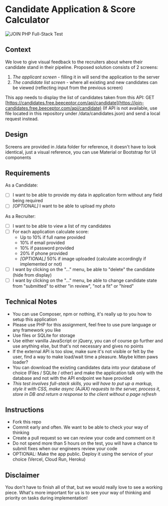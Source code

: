 # Candidate Application & Score Calculator
![JOIN PHP Full-Stack Test](https://i.imgur.com/msT4Blg.png)

## Context

We love to give visual feedback to the recruiters about where their candidate stand in their pipeline.
Proposed solution consists of 2 screens:
1. *The applicant screen* - filling it in will send the application to the server
1. *The candidate list screen* - where all existing and new candidates can be viewed (reflecting input from the previous screen)

This app needs to display the list of candidates taken from this API: GET [https://candidates.free.beeceptor.com/api/candidate](https://join-candidates.free.beeceptor.com/api/candidate)
(If API is not available, use file located in this repository under /data/candidates.json) and send a local request instead.

## Design
Screens are provided in /data folder for reference, it doesn't have to look identical, just a visual reference, you can use Material or Bootstrap for UI components

## Requirements
As a Candidate:
- [ ] I want to be able to provide my data in application form without any field being required
- [ ] *[OPTIONAL]* I want to be able to upload my photo

As a Recruiter:
- [ ] I want to be able to view a list of my candidates
- [ ] For each application calculate score:
  - Up to 10% if full name provided
  - 10% if email provided
  - 10% if password provided
  - 20% if phone provided
  - *[OPTIONAL]* 50% if image uploaded (calculate accordingly if implemented or not)
- [ ] I want by clicking on the "..." menu, be able to "delete" the candidate (hide from display)
- [ ] I want by clicking on the "..." menu, be able to change candidate state from "submitted" to either "in review", "not a fit" or "hired"

## Technical Notes
- You can use Composer, npm or nothing, it's really up to you how to setup this application
- Please use PHP for this assignment, feel free to use pure language or any framework you like
- Use files or SQLite for storage
- Use either vanilla JavaScript or jQuery, you can of course go further and use anything else, but that's not necessary and gives no points
- If the external API is too slow, make sure it's not visible or felt by the user, find a way to make load/wait time a pleasure. Maybe kitten paws loader?
- You can download the existing candidates data into your database of choice (Files / SQLite / other) and make the application talk only with the database and not with the API endpoint we have provided
- *This test involves full-stack skills, you will have to put up a markup, style it with CSS, make async (AJAX) requests to the server, process it, store in DB and return a response to the client without a page refresh*

## Instructions
- Fork this repo
- Commit early and often. We want to be able to check your way of thinking
- Create a pull request so we can review your code and comment on it
- Do not spend more than 5 hours on the test, you will have a chance to submit fixes when our engineers review your code
- OPTIONAL: Make the app public. Deploy it using the service of your choice (Vercel, Cloud Run, Heroku)

## Disclaimer
You don't have to finish all of that, but we would really love to see a working piece.
What's more important for us is to see your way of thinking and priority on tasks during implementation!
